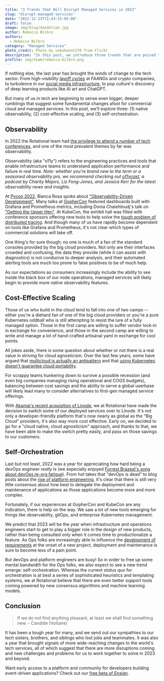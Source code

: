 ```yaml
---
title: "3 Trends that Will Disrupt Managed Services in 2023"
slug: "disrupt-managed-services"
date: "2022-12-23T11:43:15-05:00"
draft: false
image: img/blog/dandelion.jpg
author: Rebecca Bilbro
authors: 
  - Rebecca Bilbro
category: "Managed Services"
photo_credit: Photo by unbekannt270 from Flickr
description: "In this post, we introduce three trends that are poised to disrupt managed service offerings in 2023 and beyond."
profile: img/team/rebecca-bilbro.png
---
```


If nothing else, the last year has brought the winds of change to the tech sector. From high-visibility [layoff cycles](https://layoffs.fyi/) at FAANGs and crypto companies, to turbulence in our [social media infrastructure](https://rotational.io/blog/twitter-wont-disappear-overnight/), to pop culture's discovery of deep learning products like AI art and ChatGPT.

But many of us in tech are beginning to sense even bigger, deeper rumblings that suggest some fundamental changes afoot for commercial cloud and managed services. In this post, we'll explore three: (1) native observability, (2) cost-effective scaling, and (3) self-orchestration.

<!--more-->

## Observability

In 2022 the Rotational team had [the privilege to attend a number of tech conferences](https://rotational.io/blog/october-retreats-and-conferences/), and one of the most prevalent themes by far was observability.

Observability (aka "o11y") refers to the engineering practices and tools that enable infrastructure teams to understand application performance and failure in real time. *Note: whether you're brand new to the term or a seasoned observability pro, we recommend checking out [o11ycast](https://www.heavybit.com/library/podcasts/o11ycast), a podcast by Charity Majors, Liz Fong-Jones, and Jessica Kerr for the latest observability news and insights.*

At [Pycon 2022](https://us.pycon.org/2022/schedule/talks/), Bianca Rosa spoke about ["Observability-Driven Development"](https://youtu.be/lxyrmsxY2KA). Many talks at [GopherCon](https://www.gophercon.com/agenda) featured dashboards built with Grafana and Prometheus metrics, including Donia Chaiehloudj's talk on ["Getting the Upper Hen"](https://youtu.be/D46NzhBoQC0). At KubeCon, the exhibit hall was filled with conference sponsors offering new tools to help solve the [tough problem of distributed tracing](https://youtu.be/Q5Vf8bpTDlI). And though many of us have rapidly become dependent on tools like Grafana and Prometheus, it's not clear which types of commercial solutions will take off.

One thing's for sure though; no one is much of a fan of the standard consoles provided by the big cloud providers. Not only are their interfaces crowded and confusing, the data they provide (while it can assist with diagnostics) is not conducive to deeper analysis, and their automated alerting tools are much too prone to false positives to be of much help.

As our expectations as consumers increasingly include the ability to see inside the black box of our node operations, managed services will likely begin to provide more native observability features.

## Cost-Effective Scaling

Those of us who build in the cloud tend to fall into one of two camps -- either you're a diehard fan of one of the big cloud providers or you're a pure Kubernetes oddball who is still attempting to resist the lure of a fully managed option. Those in the first camp are willing to suffer vendor lock-in in exchange for convenience, and those in the second camp are willing to write and manage a lot of hand-crafted artisanal yaml in exchange for cool points.

All jokes aside, there is some question about whether or not there is a real value in striving for cloud agnosticism. Over the last few years, some have argued that [multicloud is actually an antipattern](https://www.lastweekinaws.com/blog/multi-cloud-is-the-worst-practice/) and that [using Kubernetes doesn't guarantee cloud portability](https://medium.com/digital-mckinsey/does-kubernetes-really-give-you-multicloud-portability-476270a0acc7).

For scrappy teams hunkering down to survive a possible recession (and even big companies managing rising operational and COGS budgets), balancing between cost savings and the ability to serve a global userbase will likely lead many to consider alternatives to first-gen managed service offerings.

With [Akamai's recent acquisition of Linode](https://www.akamai.com/newsroom/press-release/akamai-completes-acquisition-of-linode), we at Rotational have made the decision to switch some of our deployed services over to Linode. It's not only a developer-friendly platform that's now nearly as global as the "Big Cloud" providers, it's also way more cost effective. Early on, we decided to go for a "cloud native, cloud agnosticism" approach, and thanks to that, we have been able to make the switch pretty easily, and pass on those savings to our customers.


## Self-Orchestration

Last but not least, 2022 was a year for appreciating how hard being a devOps engineer *really* is (we especially enjoyed [Forrest Brazeal's song about devOps re-org fatigue](https://twitter.com/forrestbrazeal/status/1577298602371809281?lang=en)). From hot takes that "devOps is dead" to blog posts about the [rise of platform engineering](https://www.honeycomb.io/blog/future-ops-platform-engineering), it's clear that there is still very little consensus about how best to delegate the deployment and maintenance of applications as those applications become more and more complex.

Fortunately, if our experiences at GopherCon and KubeCon are any indication, there is help on the way. We saw a lot of new tools emerging for things like observability, gitOps, and enterprise Kubernetes management.

We predict that 2023 will be the year when infrastructure and operations engineers start to get to play a bigger role in the *design* of new products, rather than being consulted only when it comes time to productionalize a feature. As Ops folks are increasingly able to influence the [development of requirements](https://oschvr.com/posts/what-id-like-as-sre/) at the onset of a new project, deployment and maintenance is sure to become less of a pain point.

But devOps and platform engineers are busy! So in order to free up some mental bandwidth for the Ops folks, we also expect to see a new trend emerge: self-orchestration. Whereas the current *status quo* for orchestration is at best a series of sophisticated heuristics and templating systems, we at Rotational believe that there are even better support tools coming powered by new consensus algorithms and machine learning models.


## Conclusion

> If we do not find anything pleasant, at least we shall find something new. - Candide (Voltaire)

It has been a tough year for many, and we send out our sympathies to our tech sisters, brothers, and siblings who lost jobs and teammates. It was also a year that brought signals of more wide-reaching changes to the world's tech services, all of which suggest that there are more disruptions coming and new challenges and problems for us to work together to solve in 2023 and beyond.

Want early access to a platform and community for developers building event-driven applications? Check out our [free beta of Ensign](https://rotational.app/register/).